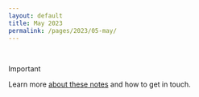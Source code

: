```yaml
---
layout: default
title: May 2023
permalink: /pages/2023/05-may/
---
```


<br>

> [!IMPORTANT]
> Learn more [about these notes](https://github.com/tinalexander/notes) and how to get in touch. 

